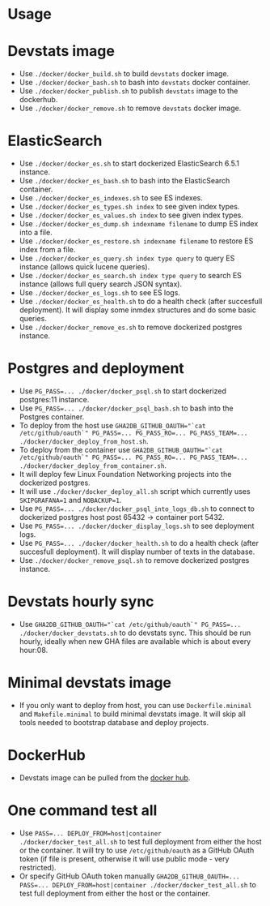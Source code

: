 # Usage

# Devstats image

- Use `./docker/docker_build.sh` to build `devstats` docker image.
- Use `./docker/docker_bash.sh` to bash into `devstats` docker container.
- Use `./docker/docker_publish.sh` to publish `devstats` image to the dockerhub.
- Use `./docker/docker_remove.sh` to remove `devstats` docker image.

# ElasticSearch

- Use `./docker/docker_es.sh` to start dockerized ElasticSearch 6.5.1 instance.
- Use `./docker/docker_es_bash.sh` to bash into the ElasticSearch container.
- Use `./docker/docker_es_indexes.sh` to see ES indexes.
- Use `./docker/docker_es_types.sh index` to see given index types.
- Use `./docker/docker_es_values.sh index` to see given index types.
- Use `./docker/docker_es_dump.sh indexname filename` to dump ES index into a file.
- Use `./docker/docker_es_restore.sh indexname filename` to restore ES index from a file.
- Use `./docker/docker_es_query.sh index type query` to query ES instance (allows quick lucene queries).
- Use `./docker/docker_es_search.sh index type query` to search ES instance (allows full query search JSON syntax).
- Use `./docker/docker_es_logs.sh` to see ES logs.
- Use `./docker/docker_es_health.sh` to do a health check (after succesfull deployment). It will display some inmdex structures and do some basic queries.
- Use `./docker/docker_remove_es.sh` to remove dockerized postgres instance.


# Postgres and deployment

- Use `PG_PASS=... ./docker/docker_psql.sh` to start dockerized postgres:11 instance.
- Use `PG_PASS=... ./docker/docker_psql_bash.sh` to bash into the Postgres container.
- To deploy from the host use `` GHA2DB_GITHUB_OAUTH="`cat /etc/github/oauth`" PG_PASS=... PG_PASS_RO=... PG_PASS_TEAM=... ./docker/docker_deploy_from_host.sh ``.
- To deploy from the container use `` GHA2DB_GITHUB_OAUTH="`cat /etc/github/oauth`" PG_PASS=... PG_PASS_RO=... PG_PASS_TEAM=... ./docker/docker_deploy_from_container.sh ``.
- It will deploy few Linux Foundation Networking projects into the dockerized postgres.
- It will use `./docker/docker_deploy_all.sh` script which currently uses `SKIPGRAFANA=1` and `NOBACKUP=1`.
- Use `PG_PASS=... ./docker/docker_psql_into_logs_db.sh` to connect to dockerized postgres host post 65432 -> container port 5432.
- Use `PG_PASS=... ./docker/docker_display_logs.sh` to see deployment logs.
- Use `PG_PASS=... ./docker/docker_health.sh` to do a health check (after succesfull deployment). It will display number of texts in the database.
- Use `./docker/docker_remove_psql.sh` to remove dockerized postgres instance.


# Devstats hourly sync

- Use `` GHA2DB_GITHUB_OAUTH="`cat /etc/github/oauth`" PG_PASS=... ./docker/docker_devstats.sh `` to do devstats sync. This should be run hourly, ideally when new GHA files are available which is about every hour:08.


# Minimal devstats image

- If you only want to deploy from host, you can use `Dockerfile.minimal` and `Makefile.minimal` to build minimal devstats image. It will skip all tools needed to bootstrap database and deploy projects.


# DockerHub

- Devstats image can be pulled from the [docker hub](https://hub.docker.com/r/lukaszgryglicki/devstats/).


# One command test all

- Use `PASS=... DEPLOY_FROM=host|container ./docker/docker_test_all.sh` to test full deployment from either the host or the container. It will try to use `/etc/github/oauth` as a GitHub OAuth token (if file is present, otherwise it will use public mode - very restricted).
- Or specify GitHub OAuth token manually `GHA2DB_GITHUB_OAUTH=... PASS=... DEPLOY_FROM=host|container ./docker/docker_test_all.sh` to test full deployment from either the host or the container.


